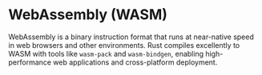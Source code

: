 # WebAssembly (WASM)

WebAssembly is a binary instruction format that runs at near-native speed in web browsers and other environments. Rust compiles excellently to WASM with tools like `wasm-pack` and `wasm-bindgen`, enabling high-performance web applications and cross-platform deployment.